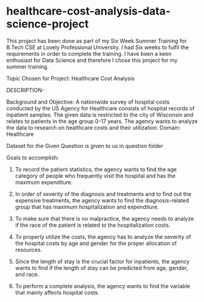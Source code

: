 # healthcare-cost-analysis-data-science-project

This project has been done as part of my Six Week Summer Training for B.Tech CSE at Lovely Professional University. I had Six weeks to fulfil the requirements in order to complete the training. I have been a keen enthusiast for Data Science and therefore I chose this project for my summer training.

Topic Chosen for Project: Healthcare Cost Analysis 

DESCRIPTION-

Background and Objective: A nationwide survey of hospital costs conducted by the US Agency for Healthcare consists of hospital records of inpatient samples. The given data is restricted to the city of Wisconsin and relates to patients in the age group 0-17 years. The agency wants to analyze the data to research on healthcare costs and their utilization. Domain: Healthcare

Dataset for the Given Question is given to us in question folder

Goals to accomplish: 
1. To record the patient statistics, the agency wants to find the age category of people who frequently visit the hospital and has the maximum expenditure. 

2. In order of severity of the diagnosis and treatments and to find out the expensive treatments, the agency wants to find the diagnosis-related group that has maximum hospitalization and expenditure. 

3. To make sure that there is no malpractice, the agency needs to analyze if the race of the patient is related to the hospitalization costs. 

4. To properly utilize the costs, the agency has to analyze the severity of the hospital costs by age and gender for the proper allocation of resources. 

5. Since the length of stay is the crucial factor for inpatients, the agency wants to find if the length of stay can be predicted from age, gender, and race. 

6. To perform a complete analysis, the agency wants to find the variable that mainly affects hospital costs.
